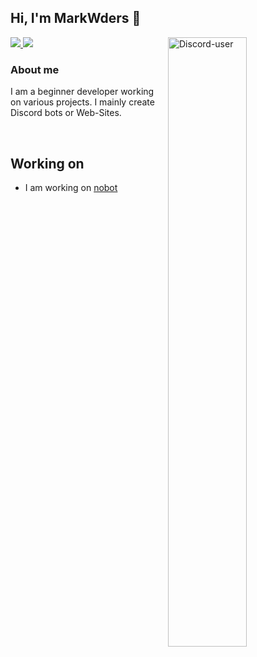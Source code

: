 ## Hi, I'm MarkWders 🌌
  
<a href="https://ds.markwders.online" target="_blank">
<img src="https://media.discordapp.net/attachments/1130161883354255452/1130162848434233444/8197841_discord_social_network_communication_interaction_message_icon.png?width=36&height=36 alt=youtube style="margin-bottom: 5px;" /> 
</a> 

<a href="https://tg.markwders.online" target="_blank">
<img src="https://media.discordapp.net/attachments/1130161883354255452/1130162589578559539/8726504_telegram_icon.png?width=36&height=36 alt=youtube style="margin-bottom: 5px;" /> 
</a> 

<a href="https://discord.com/users/453263692318900264" target="_blank">
	<img width="50%" align="right" alt="Discord-user" src="https://lanyard.cnrad.dev/api/453263692318900264?&bg=230640&animated=true&borderRadius=10px&idleMessage=Probably%20doing%20something%20else">
</a>

<br/>

### About me
I am a beginner developer working on various projects. I mainly create Discord bots or Web-Sites.

<br/>  

## Working on
- I am working on [nobot](https://github.com/markwders/nobot)

<!--
**markwders/markwders** is a ✨ _special_ ✨ repository because its `README.md` (this file) appears on your GitHub profile.

Here are some ideas to get you started:

- 🔭 I’m currently working on ...
- 🌱 I’m currently learning ...
- 👯 I’m looking to collaborate on ...
- 🤔 I’m looking for help with ...
- 💬 Ask me about ...
- 📫 How to reach me: ...
- 😄 Pronouns: ...
- ⚡ Fun fact: ...
-->

